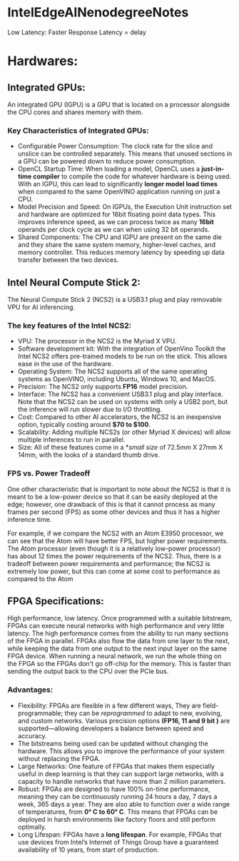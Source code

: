 # IntelEdgeAINenodegreeNotes

Low Latency: Faster Response
Latency = delay

# Hardwares:

## Integrated GPUs:
An integrated GPU (IGPU) is a GPU that is located on a processor alongside the CPU cores and shares memory with them.

### Key Characteristics of Integrated GPUs:
* Configurable Power Consumption: The clock rate for the slice and unslice can be controlled separately. This means that unused sections in a GPU can be powered down to reduce power consumption.
* OpenCL Startup Time: When loading a model, OpenCL uses a **just-in-time compiler** to compile the code for whatever hardware is being used. With an IGPU, this can lead to significantly **longer model load times** when compared to the same OpenVINO application running on just a CPU.
* Model Precision and Speed: On IGPUs, the Execution Unit instruction set and hardware are optimized for 16bit floating point data types. This improves inference speed, as we can process twice as many **16bit** operands per clock cycle as we can when using 32 bit operands.
* Shared Components: The CPU and IGPU are present on the same die and they share the same system memory, higher-level caches, and memory controller. This reduces memory latency by speeding up data transfer between the two devices.

## Intel Neural Compute Stick 2:
The Neural Compute Stick 2 (NCS2) is a USB3.1 plug and play removable VPU for AI inferencing.

### The key features of the Intel NCS2:

* VPU: The processor in the NCS2 is the Myriad X VPU.
* Software development kit: With the integration of OpenVino Toolkit the Intel NCS2 offers pre-trained models to be run on the stick. This allows ease in the use of the hardware.
* Operating System: The NCS2 supports all of the same operating systems as OpenVINO, including Ubuntu, Windows 10, and MacOS.
* Precision: The NCS2 only supports **FP16** model precision.
* Interface: The NCS2 has a convenient USB3.1 plug and play interface. Note that the NCS2 can be used on systems with only a USB2 port, but the inference will run slower due to I/O throttling.
* Cost: Compared to other AI accelerators, the NCS2 is an inexpensive option, typically costing around **$70 to $100**.
* Scalability: Adding multiple NCS2s (or other Myriad X devices) will allow multiple inferences to run in parallel.
* Size: All of these features come in a **small size* of 72.5mm X 27mm X 14mm, with the looks of a standard thumb drive.

### FPS vs. Power Tradeoff
One other characteristic that is important to note about the NCS2 is that it is meant to be a low-power device so that it can be easily deployed at the edge; however, one drawback of this is that it cannot process as many frames per second (FPS) as some other devices and thus it has a higher inference time.

For example, if we compare the NCS2 with an Atom E3950 processor, we can see that the Atom will have better FPS, but higher power requirements. The Atom processor (even though it is a relatively low-power processor) has about 12 times the power requirements of the NCS2. Thus, there is a tradeoff between power requirements and performance; the NCS2 is extremely low power, but this can come at some cost to performance as compared to the Atom

## FPGA Specifications:

High performance, low latency. Once programmed with a suitable bitstream, FPGAs can execute neural networks with high performance and very little latency. The high performance comes from the ability to run many sections of the FPGA in parallel. FPGAs also flow the data from one layer to the next, while keeping the data from one output to the next input layer on the same FPGA device. When running a neural network, we run the whole thing on the FPGA so the FPGAs don't go off-chip for the memory. This is faster than sending the output back to the CPU over the PCIe bus.

### Advantages: 
* Flexibility: FPGAs are flexible in a few different ways, They are field-programmable; they can be *reprogrammed* to adapt to new, evolving, and custom networks. Various precision options **(FP16, 11 and 9 bit )** are supported—allowing developers a balance between speed and accuracy.
* The bitstreams being used can be updated without changing the hardware. This allows you to improve the performance of your system without replacing the FPGA.
* Large Networks: One feature of FPGAs that makes them especially useful in deep learning is that they can support large networks, with a capacity to handle networks that have more than 2 million parameters.
* Robust: FPGAs are designed to have 100% on-time performance, meaning they can be continuously running 24 hours a day, 7 days a week, 365 days a year. They are also able to function over a wide range of temperatures, from **0° C to 60° C**. This means that FPGAs can be deployed in harsh environments like factory floors and still perform optimally.
* Long Lifespan: FPGAs have a **long lifespan**. For example, FPGAs that use devices from Intel’s Internet of Things Group have a guaranteed availability of 10 years, from start of production.
